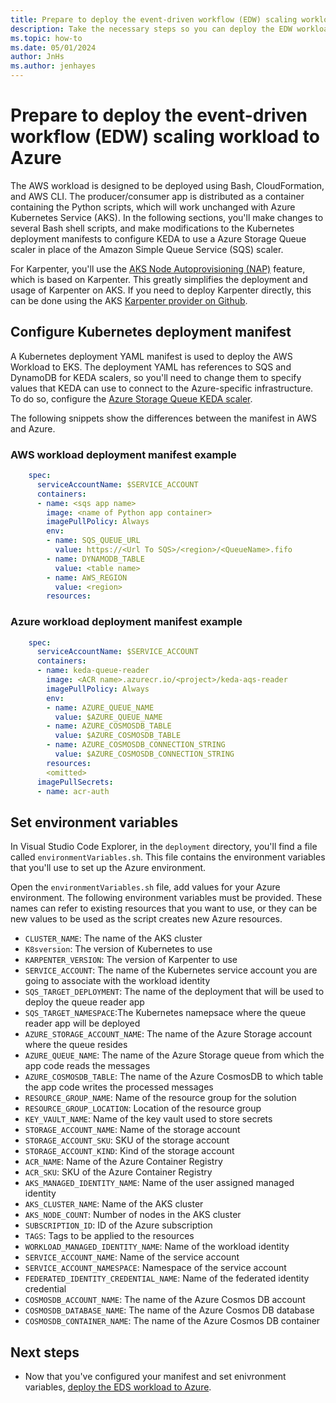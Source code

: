 ```yaml
---
title: Prepare to deploy the event-driven workflow (EDW) scaling workload to Azure
description: Take the necessary steps so you can deploy the EDW workload in Azure.
ms.topic: how-to
ms.date: 05/01/2024
author: JnHs
ms.author: jenhayes
---
```


# Prepare to deploy the event-driven workflow (EDW) scaling workload to Azure

The AWS workload is designed to be deployed using Bash, CloudFormation, and AWS CLI. The producer/consumer app is distributed as a container containing the Python scripts, which will work unchanged with Azure Kubernetes Service (AKS). In the following sections, you'll make changes to several Bash shell scripts, and make modifications to the Kubernetes deployment manifests to configure KEDA to use a Azure Storage Queue scaler in place of the Amazon Simple Queue Service (SQS) scaler.

For Karpenter, you'll use the [AKS Node Autoprovisioning (NAP)](/azure/aks/node-autoprovision) feature, which is based on Karpenter. This greatly simplifies the deployment and usage of Karpenter on AKS. If you need to deploy Karpenter directly, this can be done using the AKS [Karpenter provider on Github](https://github.com/Azure/karpenter-provider-azure).

## Configure Kubernetes deployment manifest

A Kubernetes deployment YAML manifest is used to deploy the AWS Workload to EKS. The deployment YAML has references to SQS and DynamoDB for KEDA scalers, so you'll need to change them to specify values that KEDA can use to connect to the Azure-specific infrastructure. To do so, configure the [Azure Storage Queue KEDA scaler](https://keda.sh/docs/1.4/scalers/azure-storage-queue/).

The following snippets show the differences between the manifest in AWS and Azure.

### AWS workload deployment manifest example

```yaml
    spec:
      serviceAccountName: $SERVICE_ACCOUNT
      containers:
      - name: <sqs app name>
        image: <name of Python app container>
        imagePullPolicy: Always
        env:
        - name: SQS_QUEUE_URL
          value: https://<Url To SQS>/<region>/<QueueName>.fifo
        - name: DYNAMODB_TABLE
          value: <table name>
        - name: AWS_REGION
          value: <region>
        resources:
```

### Azure workload deployment manifest example

```yaml
    spec:
      serviceAccountName: $SERVICE_ACCOUNT
      containers:
      - name: keda-queue-reader
        image: <ACR name>.azurecr.io/<project>/keda-aqs-reader
        imagePullPolicy: Always
        env:
        - name: AZURE_QUEUE_NAME
          value: $AZURE_QUEUE_NAME
        - name: AZURE_COSMOSDB_TABLE
          value: $AZURE_COSMOSDB_TABLE
        - name: AZURE_COSMOSDB_CONNECTION_STRING
          value: $AZURE_COSMOSDB_CONNECTION_STRING
        resources:
        <omitted>
      imagePullSecrets:
      - name: acr-auth
```

## Set environment variables

In Visual Studio Code Explorer, in the `deployment` directory, you'll find a file called `environmentVariables.sh`. This file contains the environment variables that you'll use to set up the Azure environment.

Open the `environmentVariables.sh` file, add values for your Azure environment. The following environment variables must be provided. These names can refer to existing resources that you want to use, or they can be new values to be used as the script creates new Azure resources.

- `CLUSTER_NAME`: The name of the AKS cluster
- `K8sversion`: The version of Kubernetes to use
- `KARPENTER_VERSION`: The version of Karpenter to use
- `SERVICE_ACCOUNT`: The name of the Kubernetes service account you are going to associate with the workload identity
- `SQS_TARGET_DEPLOYMENT`: The name of the deployment that will be used to deploy the queue reader app
- `SQS_TARGET_NAMESPACE`:The Kubernetes namepsace where the queue reader app will be deployed
- `AZURE_STORAGE_ACCOUNT_NAME`: The name of the Azure Storage account where the queue resides
- `AZURE_QUEUE_NAME`: The name of the Azure Storage queue from which the app code reads the messages
- `AZURE_COSMOSDB_TABLE`: The name of the Azure CosmosDB to which table the app code writes the processed messages
- `RESOURCE_GROUP_NAME`: Name of the resource group for the solution
- `RESOURCE_GROUP_LOCATION`: Location of the resource group
- `KEY_VAULT_NAME`: Name of the key vault used to store secrets
- `STORAGE_ACCOUNT_NAME`: Name of the storage account
- `STORAGE_ACCOUNT_SKU`: SKU of the storage account
- `STORAGE_ACCOUNT_KIND`: Kind of the storage account
- `ACR_NAME`: Name of the Azure Container Registry
- `ACR_SKU`: SKU of the Azure Container Registry
- `AKS_MANAGED_IDENTITY_NAME`: Name of the user assigned managed identity
- `AKS_CLUSTER_NAME`: Name of the AKS cluster
- `AKS_NODE_COUNT`: Number of nodes in the AKS cluster
- `SUBSCRIPTION_ID`: ID of the Azure subscription
- `TAGS`: Tags to be applied to the resources
- `WORKLOAD_MANAGED_IDENTITY_NAME`: Name of the workload identity
- `SERVICE_ACCOUNT_NAME`: Name of the service account
- `SERVICE_ACCOUNT_NAMESPACE`: Namespace of the service account
- `FEDERATED_IDENTITY_CREDENTIAL_NAME`: Name of the federated identity credential
- `COSMOSDB_ACCOUNT_NAME`: The name of the Azure Cosmos DB account
- `COSMOSDB_DATABASE_NAME`: The name of the Azure Cosmos DB database
- `COSMOSDB_CONTAINER_NAME`: The name of the Azure Cosmos DB container

## Next steps

- Now that you've configured your manifest and set enivronment variables, [deploy the EDS workload to Azure](eks-edw-deploy.md).
